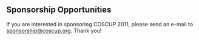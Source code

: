 ## Sponsorship Opportunities

If you are interested in sponsoring COSCUP 2011, please send an e-mail to <sponsorship@coscup.org>. Thank you!